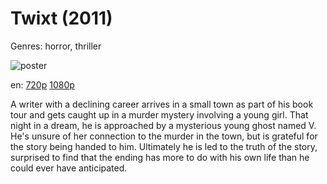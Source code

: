 # Twixt (2011)

Genres: horror, thriller

![poster](http://image.tmdb.org/t/p/w500/croUg2bSjSMZwFgrTBv3FauRc6b.jpg)

en:
  [720p](magnet:?xt=urn:btih:46C930B94D5002C72955F379856CCD6B320CE585&tr=udp://glotorrents.pw:6969/announce&tr=udp://tracker.opentrackr.org:1337/announce&tr=udp://torrent.gresille.org:80/announce&tr=udp://tracker.openbittorrent.com:80&tr=udp://tracker.coppersurfer.tk:6969&tr=udp://tracker.leechers-paradise.org:6969&tr=udp://p4p.arenabg.ch:1337&tr=udp://tracker.internetwarriors.net:1337)
  [1080p](magnet:?xt=urn:btih:D7E6E05977553D6A47FE7C088D14ADA4F177F3DF&tr=udp://glotorrents.pw:6969/announce&tr=udp://tracker.opentrackr.org:1337/announce&tr=udp://torrent.gresille.org:80/announce&tr=udp://tracker.openbittorrent.com:80&tr=udp://tracker.coppersurfer.tk:6969&tr=udp://tracker.leechers-paradise.org:6969&tr=udp://p4p.arenabg.ch:1337&tr=udp://tracker.internetwarriors.net:1337)
  


A writer with a declining career arrives in a small town as part of his book tour and gets caught up in a murder mystery involving a young girl. That night in a dream, he is approached by a mysterious young ghost named V. He's unsure of her connection to the murder in the town, but is grateful for the story being handed to him. Ultimately he is led to the truth of the story, surprised to find that the ending has more to do with his own life than he could ever have anticipated.